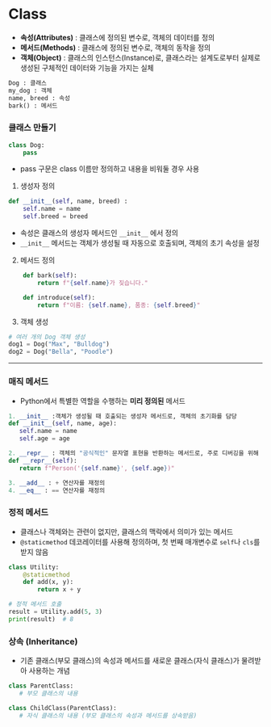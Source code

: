 # Class

 - **속성(Attributes)** : 클래스에 정의된 변수로, 객체의 데이터를 정의
 - **메서드(Methods)** : 클래스에 정의된 변수로, 객체의 동작을 정의
 - **객체(Object)** : 클래스의 인스턴스(Instance)로, 클래스라는 설계도로부터 실제로 생성된 구체적인 데이터와 기능을 가지는 실체

```py
Dog : 클래스  
my_dog : 객체  
name, breed : 속성   
bark() : 메서드
```

### 클래스 만들기

```python
class Dog:
    pass
```
- pass 구문은 class 이름만 정의하고 내용을 비워둘 경우 사용


1. 생성자 정의
```python
def __init__(self, name, breed) :
    self.name = name
    self.breed = breed
```
 - 속성은 클래스의 생성자 메서드인 `__init__` 에서 정의
 - `__init__` 메서드는 객체가 생성될 때 자동으로 호출되며, 객체의 초기 속성을 설정

2. 메서드 정의
```py
    def bark(self):
        return f"{self.name}가 짖습니다."

    def introduce(self):
        return f"이름: {self.name}, 품종: {self.breed}"
```

3. 객체 생성
```py
# 여러 개의 Dog 객체 생성
dog1 = Dog("Max", "Bulldog")
dog2 = Dog("Bella", "Poodle")
```
---
### 매직 메서드
 -  Python에서 특별한 역할을 수행하는 **미리 정의된** 메서드
 ```py
 1. __init__ :객체가 생성될 때 호출되는 생성자 메서드로, 객체의 초기화를 담당
def __init__(self, name, age):
    self.name = name
    self.age = age

2. __repr__ : 객체의 "공식적인" 문자열 표현을 반환하는 메서드로, 주로 디버깅을 위해 사용
def __repr__(self):
    return f"Person('{self.name}', {self.age})"

3. __add__ : + 연산자를 재정의
4. __eq__ : == 연산자를 재정의
 ```

### 정적 메서드
 - 클래스나 객체와는 관련이 없지만, 클래스의 맥락에서 의미가 있는 메서드
 - `@staticmethod` 데코레이터를 사용해 정의하며, 첫 번째 매개변수로 `self`나 `cls`를 받지 않음

```py
class Utility:
    @staticmethod
    def add(x, y):
        return x + y

# 정적 메서드 호출
result = Utility.add(5, 3)
print(result)  # 8
```

### 상속 (Inheritance)
 - 기존 클래스(부모 클래스)의 속성과 메서드를 새로운 클래스(자식 클래스)가 물려받아 사용하는 개념
 ```py
 class ParentClass:
    # 부모 클래스의 내용

class ChildClass(ParentClass):
    # 자식 클래스의 내용 (부모 클래스의 속성과 메서드를 상속받음)
 ```